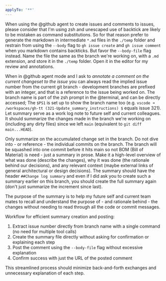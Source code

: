 ```yaml
---
applyTo: '**'
---
```

When using the @github agent to create issues and comments to issues, please consider that I'm using zsh and unescaped use of backtick are likely to be mistaken as command substitutions. So for that reason prefer to generate the markdown in intermediate `*.md` files in the `./temp` folder and restrain from using the `--body` flag to `gh issue create` and  `gh issue comment` when you markdown contains backticks. But favor the `--body-file` flag instead. Name the file the same as the branch we're working on, with a `.md` extension, and store it in the `./temp` folder. Open it in the editor for my review and annotations.

When in @github agent mode and I ask to _annotate a comment on the current changeset to the issue_ you can always read the implied issue number from the current git branch - development branches are prefixed with an integer, and that is a reference to the issue being worked on. The branch name is part of the zsh prompt in the @terminal, and can be directly accessed; The `$PS1` is set up to show the branch name too (e.g. `vscode ➜ /workspaces/gh-tt (321-Update_summary_instructions) $` equals issue 321). Let summary serve as a work log note to future self and current colleagues. It should summarize the changes made in the branch we're working on (including any dirty files) since we left `main` (equivalent to `git diff main...HEAD`).

Only summarize on the accumulated change set in the branch. Do not dive into - or reference - the individual commits on the branch. The branch will be squashed into one commit before it hits main so not BOM (Bill of Material) is need - just a summary in prose. Make it a high-level overview of what was done (describe the changes), why it was done (the rationale behind our decisions), and any relevant context (maybe external links of general architectural or design decisions). The summary should have the header `##Change log summary` and even if I did ask you to create such a summary earlier on this branch, you should create the full summary again (don't just summarize the increment since last).

The purpose of the summary is to help my future self and current team mates to recall and understand the purpose of - and rationale behind - the changes without needing to read through all the code or commit messages.

Workflow for efficient summary creation and posting:
1. Extract issue number directly from branch name with a single command (no need for multiple tool calls)
2. Create the summary file directly without asking for confirmation or explaining each step
3. Post the comment using the `--body-file` flag without excessive explanation
4. Confirm success with just the URL of the posted comment

This streamlined process should minimize back-and-forth exchanges and unnecessary explanation of each step.

